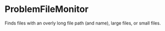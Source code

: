 # ProblemFileMonitor
Finds files with an overly long file path (and name), large files, or small files.
